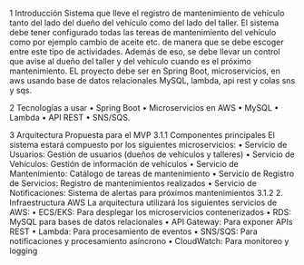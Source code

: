 1	Introducción
Sistema que lleve el registro de mantenimiento de vehículo tanto del lado del dueño del vehículo como del lado del taller. El sistema debe tener configurado todas las tereas de mantenimiento del vehículo como por ejemplo cambio de aceite etc. de manera que se debe escoger entre este tipo de actividades. Además de eso, se debe llevar un control que avise al dueño del taller y del vehículo cuando es el próximo mantenimiento. EL proyecto debe ser en Spring Boot, microservicios, en aws usando base de datos relacionales MySQL, lambda, api rest y colas sns y sqs. 

2	Tecnologías a usar
•	Spring Boot
•	Microservicios en AWS
•	MySQL
•	Lambda
•	API REST
•	SNS/SQS.

3	Arquitectura Propuesta para el MVP
3.1.1	Componentes principales
El sistema estará compuesto por los siguientes microservicios:
•	Servicio de Usuarios: Gestión de usuarios (dueños de vehículos y talleres)
•	Servicio de Vehículos: Gestión de información de vehículos
•	Servicio de Mantenimiento: Catálogo de tareas de mantenimiento
•	Servicio de Registro de Servicios: Registro de mantenimientos realizados
•	Servicio de Notificaciones: Sistema de alertas para próximos mantenimientos
3.1.2	2. Infraestructura AWS
La arquitectura utilizará los siguientes servicios de AWS:
•	ECS/EKS: Para desplegar los microservicios contenerizados
•	RDS: MySQL para bases de datos relacionales
•	API Gateway: Para exponer APIs REST
•	Lambda: Para procesamiento de eventos
•	SNS/SQS: Para notificaciones y procesamiento asíncrono
•	CloudWatch: Para monitoreo y logging
